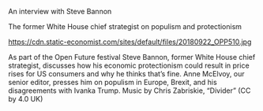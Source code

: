 An interview with Steve Bannon

The former White House chief strategist on populism and protectionism

https://cdn.static-economist.com/sites/default/files/20180922_OPP510.jpg

As part of the Open Future festival Steve Bannon, former White House chief strategist, discusses how his economic protectionism could result in price rises for US consumers and why he thinks that’s fine. Anne McElvoy, our senior editor, presses him on populism in Europe, Brexit, and his disagreements with Ivanka Trump.  Music by Chris Zabriskie, “Divider” (CC by 4.0 UK) 